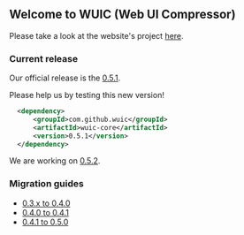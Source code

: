 ## Welcome to WUIC (Web UI Compressor) 

Please take a look at the website's project [here](http://wuic.github.io).

### Current release

Our official release is the [0.5.1](https://github.com/wuic/wuic/issues?q=is%3Aissue+label%3A0.5.2+is%3Aclosed).

Please help us by testing this new version!

```xml
  <dependency>
      <groupId>com.github.wuic</groupId>
      <artifactId>wuic-core</artifactId>
      <version>0.5.1</version>
  </dependency>
```

We are working on [0.5.2](https://github.com/wuic/wuic/issues?q=is%3Aissue+label%3A0.5.2+is%3Aopen).

### Migration guides

* [0.3.x to 0.4.0](https://github.com/wuic/wuic/wiki/Migrating-to-0.4.x)
* [0.4.0 to 0.4.1](https://github.com/wuic/wuic/wiki/Migrating-from-0.4.0-to-0.4.1)
* [0.4.1 to 0.5.0](https://github.com/wuic/wuic/wiki/Migrating-from-0.4.x-to-0.5.0)
